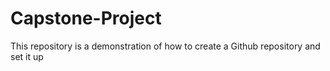 # Capstone-Project
This repository is a demonstration of how to create a Github repository and set it up
